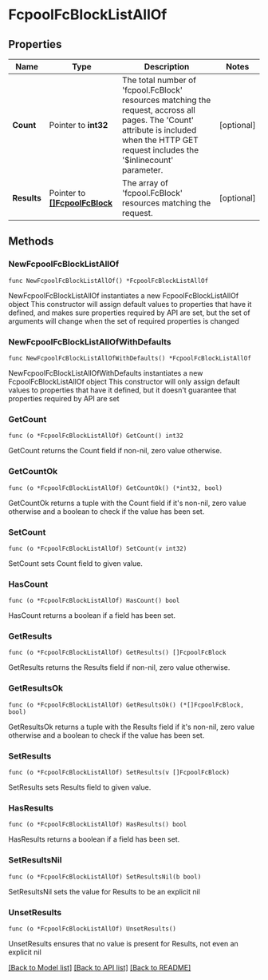# FcpoolFcBlockListAllOf

## Properties

Name | Type | Description | Notes
------------ | ------------- | ------------- | -------------
**Count** | Pointer to **int32** | The total number of &#39;fcpool.FcBlock&#39; resources matching the request, accross all pages. The &#39;Count&#39; attribute is included when the HTTP GET request includes the &#39;$inlinecount&#39; parameter. | [optional] 
**Results** | Pointer to [**[]FcpoolFcBlock**](fcpool.FcBlock.md) | The array of &#39;fcpool.FcBlock&#39; resources matching the request. | [optional] 

## Methods

### NewFcpoolFcBlockListAllOf

`func NewFcpoolFcBlockListAllOf() *FcpoolFcBlockListAllOf`

NewFcpoolFcBlockListAllOf instantiates a new FcpoolFcBlockListAllOf object
This constructor will assign default values to properties that have it defined,
and makes sure properties required by API are set, but the set of arguments
will change when the set of required properties is changed

### NewFcpoolFcBlockListAllOfWithDefaults

`func NewFcpoolFcBlockListAllOfWithDefaults() *FcpoolFcBlockListAllOf`

NewFcpoolFcBlockListAllOfWithDefaults instantiates a new FcpoolFcBlockListAllOf object
This constructor will only assign default values to properties that have it defined,
but it doesn't guarantee that properties required by API are set

### GetCount

`func (o *FcpoolFcBlockListAllOf) GetCount() int32`

GetCount returns the Count field if non-nil, zero value otherwise.

### GetCountOk

`func (o *FcpoolFcBlockListAllOf) GetCountOk() (*int32, bool)`

GetCountOk returns a tuple with the Count field if it's non-nil, zero value otherwise
and a boolean to check if the value has been set.

### SetCount

`func (o *FcpoolFcBlockListAllOf) SetCount(v int32)`

SetCount sets Count field to given value.

### HasCount

`func (o *FcpoolFcBlockListAllOf) HasCount() bool`

HasCount returns a boolean if a field has been set.

### GetResults

`func (o *FcpoolFcBlockListAllOf) GetResults() []FcpoolFcBlock`

GetResults returns the Results field if non-nil, zero value otherwise.

### GetResultsOk

`func (o *FcpoolFcBlockListAllOf) GetResultsOk() (*[]FcpoolFcBlock, bool)`

GetResultsOk returns a tuple with the Results field if it's non-nil, zero value otherwise
and a boolean to check if the value has been set.

### SetResults

`func (o *FcpoolFcBlockListAllOf) SetResults(v []FcpoolFcBlock)`

SetResults sets Results field to given value.

### HasResults

`func (o *FcpoolFcBlockListAllOf) HasResults() bool`

HasResults returns a boolean if a field has been set.

### SetResultsNil

`func (o *FcpoolFcBlockListAllOf) SetResultsNil(b bool)`

 SetResultsNil sets the value for Results to be an explicit nil

### UnsetResults
`func (o *FcpoolFcBlockListAllOf) UnsetResults()`

UnsetResults ensures that no value is present for Results, not even an explicit nil

[[Back to Model list]](../README.md#documentation-for-models) [[Back to API list]](../README.md#documentation-for-api-endpoints) [[Back to README]](../README.md)


